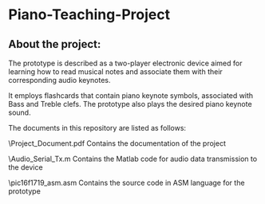 # Piano-Teaching-Project

About the project:
----
The prototype is described as a two-player electronic device aimed for learning how to read musical notes and associate them with their corresponding audio keynotes.

It employs flashcards that contain piano keynote symbols, associated with Bass and Treble clefs. The prototype also plays the desired piano keynote sound.


The documents in this repository are listed as follows:

\Project_Document.pdf      Contains the documentation of the project

\Audio_Serial_Tx.m	   Contains the Matlab code for audio data transmission to the device

\pic16f1719_asm.asm        Contains the source code in ASM language for the prototype
